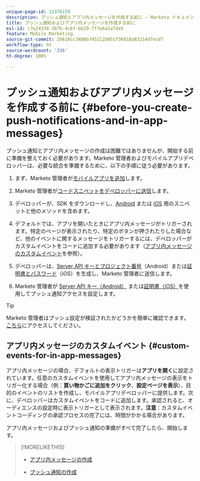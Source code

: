 ```yaml
---
unique-page-id: 11376159
description: プッシュ通知とアプリ内メッセージを作成する前に — Marketo ドキュメント — 製品ドキュメント
title: プッシュ通知およびアプリ内メッセージを作成する前に
exl-id: c7e24338-387b-4c6f-bb29-7f7e6a1a7de5
feature: Mobile Marketing
source-git-commit: 2b610cc3486b745212b0b1f36018a83214d7ecd7
workflow-type: ht
source-wordcount: '336'
ht-degree: 100%

---
```


# プッシュ通知およびアプリ内メッセージを作成する前に {#before-you-create-push-notifications-and-in-app-messages}

プッシュ通知とアプリ内メッセージの作成は困難ではありませんが、開始する前に準備を整えておく必要があります。Marketo 管理者およびモバイルアプリデベロッパーは、必要な統合を準備するために、以下の手順に従う必要があります。

1. まず、Marketo 管理者が[モバイルアプリを追加](/help/marketo/product-docs/mobile-marketing/admin/add-a-mobile-app.md)します。

1. Marketo 管理者が[コードスニペットをデベロッパーに送信](/help/marketo/product-docs/mobile-marketing/admin/send-sdk-code-to-a-developer.md)します。

1. デベロッパーが、SDK をダウンロードし、[Android](https://experienceleague.adobe.com/ja/docs/marketo-developer/marketo/mobile/installation#how-to-install-marketo-sdk-on-android) または [iOS](https://experienceleague.adobe.com/ja/docs/marketo-developer/marketo/mobile/installation#how-to-install-marketo-sdk-on-ios) 用のスニペットと他のメソッドを含めます。

1. デフォルトでは、アプリを開いたときにアプリ内メッセージがトリガーされます。特定のページが表示されたり、特定のボタンが押されたりした場合など、他のイベントに関するメッセージをトリガーするには、デベロッパーがカスタムイベントをコードに追加する必要があります（[アプリ内メッセージのカスタムイベント](#CustomEvents)を参照）。

1. デベロッパーは、[Server API キーとプロジェクト番号](https://experienceleague.adobe.com/ja/docs/marketo-developer/marketo/mobile/installation#how-to-install-marketo-sdk-on-android)（Android）または[証明書とパスワード](https://experienceleague.adobe.com/ja/docs/marketo-developer/marketo/mobile/installation#install-marketo-sdk-on-ios)（iOS）を生成し、Marketo 管理者に送信します。

1. Marketo 管理者が [Server API キー（Android）](/help/marketo/product-docs/mobile-marketing/admin/configure-mobile-app-android-push-access.md) または[証明書（iOS）](/help/marketo/product-docs/mobile-marketing/admin/configure-mobile-app-ios-push-access.md)を使用してプッシュ通知アクセスを設定します。

>[!TIP]
>
>Marketo 管理者はプッシュ設定が検証されたかどうかを簡単に確認できます。[こちら](/help/marketo/product-docs/mobile-marketing/admin/verify-push-configuration.md)にアクセスしてください。

## アプリ内メッセージのカスタムイベント {#custom-events-for-in-app-messages}

アプリ内メッセージの場合、デフォルトの表示トリガーは&#x200B;**アプリを開く**&#x200B;に設定されています。任意のカスタムイベントを使用してアプリ内メッセージの表示をトリガー化する場合（例：**買い物かごに追加をクリック**、**設定ページを表示**）、目的のイベントのリストを作成し、モバイルアプリデベロッパーに提供します。次に、デベロッパーはカスタムイベントをコードに追加します。承認されると、オーディエンスの設定時に表示トリガーとして表示されます。**注意**：カスタムイベントコーディングの承認プロセスの完了には、時間がかかる場合があります。

アプリ内メッセージおよびプッシュ通知の準備がすべて完了したら、開始します。

>[!MORELIKETHIS]
>
>* [アプリ内メッセージの作成](/help/marketo/product-docs/mobile-marketing/in-app-messages/creating-in-app-messages/create-an-in-app-message.md)
>
>* [プッシュ通知の作成](/help/marketo/product-docs/mobile-marketing/push-notifications/create-a-push-notification.md)
